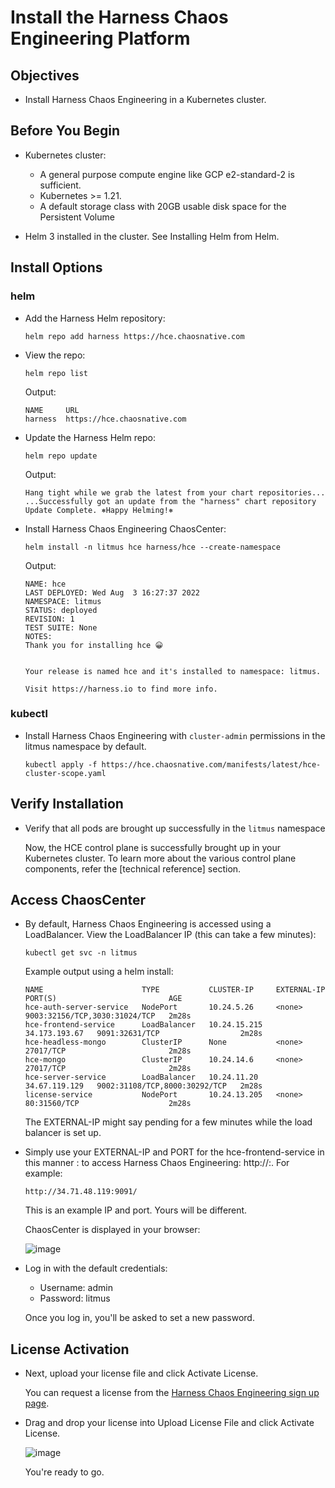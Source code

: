 # Install the Harness Chaos Engineering Platform

## Objectives

- Install Harness Chaos Engineering in a Kubernetes cluster.

## Before You Begin

- Kubernetes cluster:
  - A general purpose compute engine like GCP e2-standard-2 is sufficient.
  - Kubernetes >= 1.21.
  - A default storage class with 20GB usable disk space for the Persistent Volume

- Helm 3 installed in the cluster. See Installing Helm from Helm.

## Install Options 

### helm

- Add the Harness Helm repository:

  ```
  helm repo add harness https://hce.chaosnative.com
  ```
  
- View the repo: 

  ```
  helm repo list
  ``` 
  
  Output:

  ```
  NAME     URL
  harness  https://hce.chaosnative.com 
  ```

- Update the Harness Helm repo:

  ```
  helm repo update
  ```
  
  Output:
  
  ```
  Hang tight while we grab the latest from your chart repositories...
  ...Successfully got an update from the "harness" chart repository
  Update Complete. ⎈Happy Helming!⎈
  ```
  
- Install Harness Chaos Engineering ChaosCenter:

  ```
  helm install -n litmus hce harness/hce --create-namespace
  ```

  Output: 
  
  ```
  NAME: hce
  LAST DEPLOYED: Wed Aug  3 16:27:37 2022
  NAMESPACE: litmus
  STATUS: deployed
  REVISION: 1
  TEST SUITE: None
  NOTES:
  Thank you for installing hce 😀

  
  Your release is named hce and it's installed to namespace: litmus.

  Visit https://harness.io to find more info.
  ```

### kubectl 

- Install Harness Chaos Engineering with `cluster-admin` permissions in the litmus namespace by default.
 
  ```
  kubectl apply -f https://hce.chaosnative.com/manifests/latest/hce-cluster-scope.yaml
  ```

## Verify Installation

- Verify that all pods are brought up successfully in the `litmus` namespace

  Now, the HCE control plane is successfully brought up in your Kubernetes cluster. To learn more about the various control plane components, 
  refer the [technical reference] section. 

## Access ChaosCenter

- By default, Harness Chaos Engineering is accessed using a LoadBalancer. View the LoadBalancer IP (this can take a few minutes):

  ```
  kubectl get svc -n litmus
  ```
  
  Example output using a helm install: 
  
  ```
  NAME                      TYPE           CLUSTER-IP     EXTERNAL-IP     PORT(S)                         AGE
  hce-auth-server-service   NodePort       10.24.5.26     <none>          9003:32156/TCP,3030:31024/TCP   2m28s
  hce-frontend-service      LoadBalancer   10.24.15.215   34.173.193.67   9091:32631/TCP                  2m28s
  hce-headless-mongo        ClusterIP      None           <none>          27017/TCP                       2m28s
  hce-mongo                 ClusterIP      10.24.14.6     <none>          27017/TCP                       2m28s
  hce-server-service        LoadBalancer   10.24.11.20    34.67.119.129   9002:31108/TCP,8000:30292/TCP   2m28s
  license-service           NodePort       10.24.13.205   <none>          80:31560/TCP                    2m28s
  ```
  
  The EXTERNAL-IP might say pending for a few minutes while the load balancer is set up.
  
- Simply use your EXTERNAL-IP and PORT for the hce-frontend-service in this manner <EXTERNAL-IP>:<PORT> to access Harness Chaos Engineering: http://<EXTERNAL-IP>:<PORT>. For example:
  
  ```
  http://34.71.48.119:9091/
  ```
  This is an example IP and port. Yours will be different.
  
  ChaosCenter is displayed in your browser:
  
  ![image](https://user-images.githubusercontent.com/21166217/192174707-8d4c1338-d07a-4b8a-af66-68b37bc40206.png)

- Log in with the default credentials:
  
  - Username: admin
  - Password: litmus
  
  Once you log in, you'll be asked to set a new password.  

## License Activation

- Next, upload your license file and click Activate License.

  You can request a license from the [Harness Chaos Engineering sign up page](https://harness.io/trial/che-on-prem).
  
- Drag and drop your license into Upload License File and click Activate License.
  
  ![image](https://user-images.githubusercontent.com/21166217/192174887-10bf9d53-6bbc-4732-9819-8feaea5e16d5.png)

  You're ready to go.




